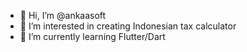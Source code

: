 - 👋 Hi, I’m @ankaasoft
- 👀 I’m interested in creating Indonesian tax calculator
- 🌱 I’m currently learning Flutter/Dart

<!---
ankaasoft/ankaasoft is a ✨ special ✨ repository because its `README.md` (this file) appears on your GitHub profile.
You can click the Preview link to take a look at your changes.
--->
